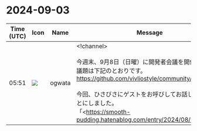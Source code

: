 # 2024-09-03

|Time (UTC)|Icon|Name|Message|
|---|---|---|---|
|05:51|![](https://avatars.slack-edge.com/2019-11-22/845042642576_070441337abaca9fb7b3_72.png)|ogwata|<!channel><br><br>今週末、9月8日（日曜）に開発者会議を開催します。<br>議題は下記のとおりです。<br><https://github.com/vivliostyle/community/issues/130><br><br>今回、ひさびさにゲストをお呼びしてお話しいただくことにしました。<br>「<https://smooth-pudding.hatenablog.com/entry/2024/08/28/214654|@vivliostyle/theme-base の basic.css (v1.0.0) の変数をタグごとに整理>」を書かれた<https://smooth-pudding.hatenablog.com/about|すむーずぷりんちゃん>です。<br>テーマは「Vivliostyleで苦労したこと」です。どうかお楽しみに！<br><br>当日は下記からご参加ください。<br><https://meet.google.com/nyw-fnwq-vff><br><br>どなたでも無料で参加できます。ぜひご参加ください❗<br><blockquote>こんにちは。Vivliostyle という CSS を使った組版ソフトウェアがあり、現在勉強中です。執筆する上で @vivliostyle/theme-base の仕様を理解しておく必要があるようなので、手始めにその一番基本となる basic.css の内容をメモします。theme を使いこなすには、まずどのような変数が定義されているかを知る必要があります。用途に合わせた変数名の逆引き辞典のようなものがあればよいのですが、現状見当たらないので、自分で逆引きメモを作ってみようというのが狙いです*1。:root にある大量の変数定義はすっ飛ばして、その後の実際の css (？) の部分だけ整理しま…</blockquote><br><blockquote>ぷりんの雑記帳</blockquote><br><blockquote>Real-time meetings by Google. Using your browser, share your video, desktop, and presentations with teammates and customers.</blockquote><br><blockquote>| date                   | time        | location |<br>| ---------------------- | ----------- | -------- |<br>| September 08, 2024 JST | 14:00_16:00 | Online   |<br><br>• Meeting Log<br>• ゲストによる報告（15分〜20分）  <br>   • Vivliostyleで苦労したこと<https://smooth-pudding.hatenablog.com/entry/2024/08/28/214654|（すむーずぷりんちゃん🍮）><br>• *Vivliostyle.js*（<https://github.com/MurakamiShinyu|@MurakamiShinyu>）  <br>   • <https://github.com/vivliostyle/vivliostyle.js/releases/tag/v2.30.4|v2.30.4> (2024-08-20)  <br>   • <https://github.com/vivliostyle/vivliostyle.js/releases/tag/v2.30.3|v2.30.3> (2024-08-19)<br>• *Vivliostyle CLI*（<https://github.com/spring-raining|@spring-raining> , <https://github.com/MurakamiShinyu|@MurakamiShinyu>）  <br>   • <https://github.com/vivliostyle/vivliostyle-cli/releases/tag/v8.14.1|8.14.1 > (2024-08-20)  <br>   • <https://github.com/vivliostyle/vivliostyle-cli/releases/tag/v8.14.0|8.14.0> (2024-08-19)<br>• <http://gihyo.jp|gihyo.jp> Web連載について（<https://github.com/U-1F992|@U-1F992>）  <br>   • 進捗の報告（<https://vivliostyle.slack.com/team/UAE8V83GA|@shinyu>, <https://vivliostyle.slack.com/team/U065D5QUH60|@yamahige>）  <br>   • <https://github.com/vivliostyle/vivliostyle-gihyojp#dtp%E3%81%82%E3%82%8B%E3%81%82%E3%82%8B%E3%81%AEcss%E7%B5%84%E7%89%88%E7%9A%84%E8%A7%A3%E6%B1%BA%E6%B3%95|「DTPあるあるのCSS組版的解決法」>の執筆者降板と新執筆者募集  <br>         • <https://gist.github.com/U-1F992/d223c1965d9e3ecc7cdf7162c04a2dd5|引き継ぎ メモ><br>• その他<br><br>*Members*<br><br>• <https://github.com/MurakamiShinyu|@MurakamiShinyu><br>• <https://github.com/ogwata|@ogwata><br>• <https://github.com/spring-raining|@spring-raining><br>• <https://github.com/yamasy1549|@yamasy1549><br>• <https://github.com/lwohtsu|@lwohtsu><br>• <https://github.com/macneko-ayu|@macneko-ayu><br>• <https://github.com/U-1F992|@U-1F992><br>• <https://github.com/akabekobeko|@akabekobeko> (Scribe)</blockquote>|
